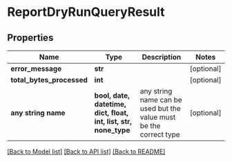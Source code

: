 # ReportDryRunQueryResult


## Properties
Name | Type | Description | Notes
------------ | ------------- | ------------- | -------------
**error_message** | **str** |  | [optional] 
**total_bytes_processed** | **int** |  | [optional] 
**any string name** | **bool, date, datetime, dict, float, int, list, str, none_type** | any string name can be used but the value must be the correct type | [optional]

[[Back to Model list]](../README.md#documentation-for-models) [[Back to API list]](../README.md#documentation-for-api-endpoints) [[Back to README]](../README.md)


